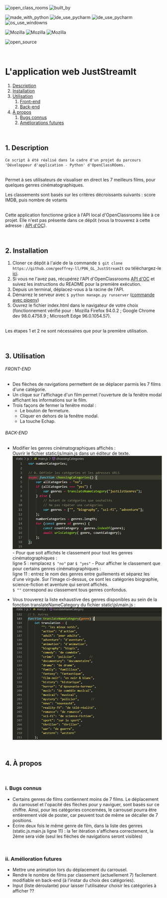 ![open_class_rooms](https://img.shields.io/badge/OpenClassRooms-Project06-limegreen?labelColor=blueviolet&style=plastic)
![built_by](https://img.shields.io/badge/Built%20by-Developers%20%3Cgeoffrey_ll%3E-black?labelColor=orange&style=plastic)


![made_with_python](https://img.shields.io/badge/Made%20With-Python_3.6.5-darkgreen?logo=python&labelColor=red&style=plastic)
![ide_use_pycharm](https://img.shields.io/badge/IDE%20use-PyCharm-darkgreen?logo=pycharm&labelColor=red&style=plastic)
![ide_use_pycharm](https://img.shields.io/badge/IDE%20use-VSCode-0078b9?logo=pycharm&labelColor=red&style=plastic)
![os_use_windowns](https://img.shields.io/badge/OS%20use-Windows-blue?labelColor=red&style=plastic&logo=windows)


![Mozilla](https://img.shields.io/badge/MozillaFirefox-94.0.2-limegreen?labelColor=ff3945&style=plastic)
![Mozilla](https://img.shields.io/badge/GoogleChromeDev-98.0.4758.9-limegreen?labelColor=4285f4&style=plastic)
![Mozilla](https://img.shields.io/badge/MicrosoftEdge-96.0.1054.57-limegreen?labelColor=118edb&style=plastic)


![open_source](https://img.shields.io/badge/licence-libre-darkkhaki?labelColor=red&style=plastic)


 
# L'application web JustStreamIt #

1.  [Description](#description)
2.  [Installation](#installation)
3.  [Utilisation](#utilisation)
    1.  [Front-end](#front-end)
    2.  [Back-end](#back-end)
4.  [À propos](#a-propos)
    1.  [Bugs connus](#bugs-connus)
    2.  [Améliorations futures](#améliorations-futures)


 
## 1. Description <a name="description"></a> ##

    Ce script à été réalisé dans le cadre d'un projet du parcours
    'Développeur d'application - Python' d'OpenClassROoms.


\
Permet à ses utilisateurs de visualiser en direct les 7 meilleurs films, pour quelques genres cinématographiques.

Les classements sont basés sur les critères décroissants suivants : score IMDB, puis nombre de votants

\
Cette application fonctionne grâce à l'API local d'OpenClassrooms liée à ce projet. Elle n'est pas présente dans ce dépôt (vous la trouverez à cette adresse : [API d'OC](https://github.com/OpenClassrooms-Student-Center/OCMovies-API-EN-FR)).


 
## 2. Installation <a name="installation"></a> ##

1. Cloner ce dépôt à l'aide de la commande `$ git clone https://github.com/geoffrey-ll/P06_GL_JustStreamIt` ou téléchargez-le [ici](https://github.com/geoffrey-ll/P06_GL_JustStreamIt/archive/refs/heads/master.zip).
2. Si vous ne l'avez pas, récupérez l'API d'OpenClassrooms [API d'OC](https://github.com/OpenClassrooms-Student-Center/OCMovies-API-EN-FR) et suivez les instructions du README pour la première exécution.
3. Depuis un terminal, déplacez-vous à la racine de l'API.
4. Démarrez le serveur avec `$ python manage.py runserver` ([commande avec pipenv](https://github.com/OpenClassrooms-Student-Center/OCMovies-API-EN-FR#installation-et-ex%C3%A9cution-de-lapplication-avec-pipenv))
5. Ouvrez le fichier index.html dans le navigateur de votre choix 
    \
    (fonctionnement vérifié pour : Mozilla Firefox 94.0.2 ; Google Chrome dev 98.0.4758.9 ; Microsoft Edge 96.0.1054.57). 

\
Les étapes 1 et 2 ne sont nécessaires que pour la première utilisation.


 
## 3. Utilisation <a name="utilisation"></a> ##

###### FRONT-END <a name="front-end"></a> ######
- Des flèches de navigations permettent de se déplacer parmis les 7 films d'une catégorie.
- Un clique sur l'affichage d'un film permet l'ouverture de la fenêtre modal affichant les informations sur le film.
- Trois façons de fermer la fenêtre modal :
    - Le bouton de fermeture.
    - Cliquer en dehors de la fenêtre modal.
    - La touche Echap.

###### BACK-END <a name="back-end"></a> ######

- Modifier les genres cinématographiques affichés :
    \
    Ouvrir le fichier static/js/main.js dans un éditeur de texte.
    \
    !["Changer les catégories"](readme_png/function_choosingCategories.png)
    \
        - Pour que soit affichés le classement pour tout les genres cinématographiques : 
        \
        ligne 5 : remplacez `$ "no"` par `$ "yes"`
        - Pour afficher le classement que pour certains genres cinématographiques :
        \
        ligne 11 : entrez le nom des genres entre guillements et séparez les d'une virgule. Sur l'image ci-dessus, ce sont les catégories biographie, science-fiction et aventure qui seront affichés.
        \
        `$ ""` correspond au classement tous genres confondus.


- Vous trouverez la liste exhaustive des genres disponibles au sein de la fonction translateNameCategory du fichier static\js\main.js :
    \
    !["Liste des genres disponibles"](readme_png/function_translateNameCategory.png)

 
## 4. À propos <a name="a-propos"></a> ###
 
### i. Bugs connus <a name="bugs-connus"></a> ###

- Certains genres de films contiennent moins de 7 films. Le déplacement du carrousel et l'opacité des flèches pour y naviguer, sont basés sur ce chiffre.
Ainsi, pour les catégories concernées, le carrousel pourra être entièrement vidé de poster, car peuvent tout de même se décaller de 7 positions.
- Écrire deux fois le même genre de film, dans la liste des genres (static.js.main.js ligne 11) : la 1er itération s'affichera correctement, la 2ème sera vide (seul les flèches de navigations seront visibles)

 
### ii. Amélioration futures <a name="améliorations-futures"></a> ###

- Mettre une animation lors du déplacement du carrousel.
- Rendre le nombre de films par classement (actuellement 7) facilement modifiable en back-end (à l'instar du choix des catégories).
- Input (liste déroulante) pour laisser l'utilisateur choisir les catégories à afficher ??
